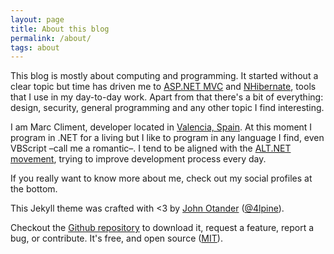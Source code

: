 ```yaml
---
layout: page
title: About this blog
permalink: /about/
tags: about
---
```


This blog is mostly about computing and programming. It started without a clear topic but time has driven me to [ASP.NET MVC](http://www.asp.net/mvc) and [NHibernate](http://nhforge.org/Default.aspx), tools that I use in my day-to-day work. Apart from that there's a bit of everything: design, security, general programming and any other topic I find interesting.

I am Marc Climent, developer located in [Valencia, Spain](http://g.co/maps/btaky). At this moment I program in .NET for a living but I like to program in any language I find, even VBScript –call me a romantic–. I tend to be aligned with the [ALT.NET movement](http://web.archive.org/web/20110720021414/http://www.altnetpedia.com/), trying to improve development process every day.

If you really want to know more about me, check out my social profiles at the bottom.

This Jekyll theme was crafted with <3 by [John Otander](http://johnotander.com)
([@4lpine](https://twitter.com/4lpine)).

Checkout the [Github repository](https://github.com/johnotander/pixyll) to download it,
request a feature, report a bug, or contribute. It's free, and open source
([MIT](http://opensource.org/licenses/MIT)).
